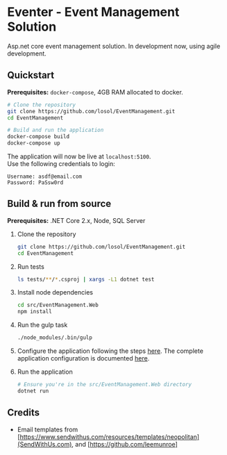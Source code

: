 # Eventer - Event Management Solution
Asp.net core event management solution. In development now, using agile development. 

## Quickstart

**Prerequisites:** `docker-compose`, 4GB RAM allocated to docker.

```bash
# Clone the repository
git clone https://github.com/losol/EventManagement.git
cd EventManagement

# Build and run the application
docker-compose build
docker-compose up
```

The application will now be live at `localhost:5100`.   
Use the following credentials to login:

```text
Username: asdf@email.com
Password: PaSsw0rd
```

## Build & run from source

**Prerequisites:** .NET Core 2.x, Node, SQL Server

1. Clone the repository

    ```bash
    git clone https://github.com/losol/EventManagement.git
    cd EventManagement
    ```

1. Run tests

    ```bash
    ls tests/**/*.csproj | xargs -L1 dotnet test
    ```

1. Install node dependencies

    ```bash
    cd src/EventManagement.Web
    npm install
    ```

1. Run the gulp task

    ```bash
    ./node_modules/.bin/gulp
    ```

1. Configure the application following the steps [here](./docs/Setup/Install.md#configure-your-app). The complete application configuration is documented [here](./docs/Setup/Configuration.md).

1. Run the application

    ```bash
    # Ensure you're in the src/EventManagement.Web directory
    dotnet run
    ```

## Credits
* Email templates from [https://www.sendwithus.com/resources/templates/neopolitan](SendWithUs.com), and [https://github.com/leemunroe]
